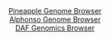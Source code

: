 <div id="Pineapple_Genome_Browser" align="center">
  <a href="https://igv.org/app/?sessionURL=blob:zZJfa9swFMW_iyBlA8eW7TquDWWkbZo26Zr.WRZIKUaxZUetLDmSbCcN.e67LRt7WaF52BjoQbpc6Z5z9NuihirNpEAx8mw3sF0XWUgvZXtPyorTa1JSjeKccE0tpGhOFRUpRfEW5UQbMr27gptLYyodOw4zVbckopC29m1SkhcpSKvtVJbOqeScLKQiRirtnCjSSIcVTbelC1JVNsz27cDJiCEO4dVSCi2diooiaeG95FcpKaiQJU3Kmhv2JiABPaAxs3PypT.776cp1XpMN5fZcX982f_uD6bzYe90Pp1czKa92cE9KwQxtaLH9XR0fdPxzrNgvLqeSdxfj4dzFlRQKoIn3PHPDgbriimqj93QPTrEket5EA4TGV3_T75hsT29v9q.akm.HK3E.ijg34qs.Rrqm7AthoN3nO8sxGVaAw0oXaowdrHl454VeL3u69Y9sjCOIB8lGYofHi1kFEmfof1hi8ymAmaQpqv6DR8LSZVRheJuhHHoRpEXHIYwJ3J31hbViv.9cM.nd1GIvb7n9ZKccQNAZ4kWlbaJEHaT5nbxsmeaN3U46ngnbHY2IZPychjmT5vbi6ezFx2q99K0EAx_.0Kw.hFN_4S8jwixzWJf3CbyORopFq4HUTPwr243btWruQoW4z_H44PZ_aLJpSqJgX6owPEnbw1RjAgDhYZptmCcmc0MUpQtimEKYItSySVwiFSx.IQtbLkB_vwbT3_3uPsB">Pineapple Genome Browser</a>
</div>
<div id="Alphonso_Genome_Browser" align="center">
  <a href="https://igv.org/app/?sessionURL=blob:zZNdb9owFIb_i6VWmxQSx.GjiVRNAdqO0ZZCFBitqsgkTnDr2KltQiniv8.gTbvppHKxaZIvfI6Ofd7z.vEW1EQqKjgIALLdlu26wAJqKdYRLitGbnFJFAhyzBSxgCQ5kYSnBARbkGOlcTy5NieXWlcqcByqq0aJeSFs5dm4xG.C47WyU1E6PcEYXgiJtZDK6UpcC4cWdWNNFriqbNPbs1tOhjV2MKuWgivhVIQXydrcl_xKJQXhoiRJuWKaHgQkRo_RmNk5_hLOojBNiVJDshlk5.FwEE69i_j.qt27j0dfZ3F7dhrRgmO9kuR8mNbuE5wOxwWhNct602Iwv0PP8yc8PvH6pxevFZVEnbsd96wJfQShMYbyjLz.TzObRY.cO2PfRvcnqJvqO_W9HEY3..BmwFVntGmjP82.swAT6cqwANKl7AQutDzYtlqo3dhv3TMLQt84JAUFwcOjBbTE6bMpf9gCvakMMUCRl9UBHgsImREJgoYPYcf1fdRqdkwf391ZW7CS7O_ZexlP_A5EIULtJKdMG5yzRPFK2Zhzu05zu3g70k8aTeJmX_Zkf3UZ9hZXPfTSj4quqF6b73q5_2Cm9eEJzaAfUfRPyPuIEFsvjsWteRtdZ_EJurzi4aQ7bc1fBv4Yzccxo.n7sO0NOs6cXMgSa1NvMib8yVuNJcVcm0RNFV1QRvVmZnwUaxC4yDPYglQwYTgEslh8gha03Bb8_BtPb_e4.wE-">Alphonso Genome Browser</a>
</div>


<div id="DAF_Genomics_Browser" align="center">
  <a href="https://igv.org/app/?sessionURL=blob:tZHtatswFIbv5UD7y3Ys2bFjQxjemrQhoxkJXkJKCSe2HJtZlifJTbqQe5_wOgYbZQw6kITE.XhfnecMT0yqSjQQA3XI0CEELFClOK6QtzW7R84UxAXWilkgWcEkazIG8RkKVBrT5UdTWWrdqngwyLGwD6wRvMqUozwHW1uJTpfMpNrUQY7fRINH5WSCm2SNA6zbUjRKDDDLmFK2O2hZc9gd0Rw_Y7u.JdvxrtZVr7ozJoyx3CnQuK2anJ3.YuQ_KJtVvUvWq6Svn7PnWT5O5rPkszdJt7fBh226uFunwfp6VR0a1J1k48kymN5y4u61wGh_Rd8T35t23X042izdK._menJqK8nUmIRk5LuR64_gYkEtss5AgKyUJCa.FdKRRX3ffrl6w8BMQYoK4odHC7TE7ItJfziDfm4NKlDsa9dTs0DInEmI7ch1QxJFdOiHRiciF.sMnazfmOU0XUahSxNKA2eP3OgXVd0P0Aj9GXwrkL91NvtfQd2tcLPYzNMbsfXFmtBycco.0YnLy9krmCx49VuFkBy1Cf14vkDB2qhx1uhfVLzL4.U7">DAF Genomics Browser</a>
</div>
